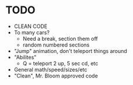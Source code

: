 # TODO
- CLEAN CODE
- To many cars?
    - Need a break, section them off
    - random numbered sections
- "Jump" animation, don't teleport things around
- "Abilites"
    - Q = teleport 2 up, 5 sec cd, etc
- General math/speed/sizes/etc
- "Clean", Mr. Bloom approved code